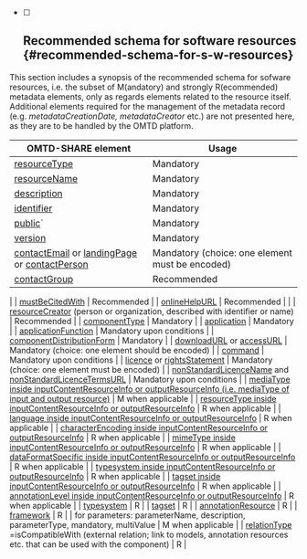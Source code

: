 * [ ] ## Recommended schema for software resources {#recommended-schema-for-s-w-resources}

This section includes a synopsis of the recommended schema for sofware resources, i.e. the subset of M\(andatory\) and strongly R\(ecommended\) metadata elements, only as regards elements related to the resource itself. Additional elements required for the management of the metadata record \(e.g. _metadataCreationDate, metadataCreator_ etc.\) are not presented here, as they are to be handled by the OMTD platform.

| OMTD-SHARE element | Usage |
| --- | --- |
| [resourceType](/components_resourceType.md) | Mandatory |
| [resourceName](/components_resourceName.md) | Mandatory |
| [description](/components_description.md) | Mandatory |
| [identifier](/components_identifier.md) | Mandatory |
| [public](/public)\` | Mandatory |
| [version](/components_version.md) | Mandatory |
| [contactEmail](/components_contactEmail.md) or [landingPage ](/components_landingPage.md)or [contactPerson](/components_contactPerson.md) | Mandatory \(choice: one element must be encoded\) |
| [contactGroup](/components_contactGroup.md) | Recommended |
|
| [mustBeCitedWith](/components_mustBeCitedWith.md) | Recommended |
| [onlineHelpURL](/components_onlineHelpURL.md) | Recommended |
|
| [resourceCreator](/components_resourceCreator.md) \(person or organization, described with identifier or name\) | Recommended |
| [componentType](/components_componentType.md) | Mandatory |
| [application](/components_application.md) | Mandatory |
| [applicationFunction](/components_applicationFunction.md) | Mandatory upon conditions |
| [componentDistributionForm](/components_componentDistributionForm.md) | Mandatory |
| [downloadURL](/components_downloadURL.md) or [accessURL](/components_accessURL.md) | Mandatory \(choice: one element should be encoded\)  |
| [command](/components_command.md) | Mandatory upon conditions |
| [licence](/components_licence.md) or [rightsStatement](/components_rightsStatement.md) | Mandatory (choice: one element must be encoded\)  |
| [nonStandardLicenceName](/components_nonStandardLicenceName.md) and  [nonStandardLicenceTermsURL](/components_nonStandardLicenceTermsURL.md) | Mandatory upon conditions |
| [mediaType inside inputContentResourceInfo or outputResourceInfo \(i.e. mediaType of input and output resource\)](/components_mediaType_inside_inputContentResourceInfo_or_outputResourceInfo.md) | M when applicable |
| [resourceType inside inputContentResourceInfo or outputResourceInfo](/components_resourceType_inside_inputContentResourceInfo_or_outputResourceInfo.md) | R when applicable |
| [language inside inputContentResourceInfo or outputResourceInfo](/components_language_inside_inputContentResourceInfo_or_outputResourceInfo.md) | R when applicable |
| [characterEncoding inside inputContentResourceInfo or outputResourceInfo](/components_characterEncoding_inside_inputContentResourceInfo_or_outputResourceInfo.md) | R when applicable |
| [mimeType inside inputContentResourceInfo or outputResourceInfo](/components_mimeType_inside_inputContentResourceInfo_or_outputResourceInfo.md) | R when applicable |
| [dataFormatSpecific inside inputContentResourceInfo or outputResourceInfo](/components_dataFormatSpecific_inside_inputContentResourceInfo_or_outputResourceInfo.md) | R when applicable |
| [typesystem inside inputContentResourceInfo or outputResourceInfo](/components_typesystem_inside_inputContentResourceInfo_or_outputResourceInfo.md) | R when applicable |
| [tagset inside inputContentResourceInfo or outputResourceInfo](/components_tagset_inside_inputContentResourceInfo_or_outputResourceInfo.md) | R when applicable |
| [annotationLevel inside inputContentResourceInfo or outputResourceInfo](/components_annotationLevel_inside_inputContentResourceInfo_or_outputResourceInfo.md) | R when applicable |
| [typesystem](/components_typesystem_inside_componentDependencies.md) | R |
| [tagset](/components_tagset_inside_componentDependencies.md) | R |
| [annotationResource](/components_annotationResource_inside_componentDependencies.md) | R |
| [framework](/components_framework.md) | R |
| for parameters: parameterName, description, parameterType, mandatory, multiValue | M when applicable |
| [relationType](/compoments_relationType.md) =isCompatibleWith \(external relation; link to models, annotation resources etc. that can be used with the component\) | R |



